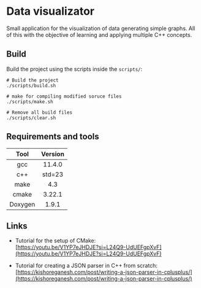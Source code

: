 # Data visualizator

Small application for the visualization of data generating simple graphs. All of this with the objective of learning and applying multiple C++ concepts.

## Build

Build the project using the scripts inside the `scripts/`:

```console
# Build the project
./scripts/build.sh

# make for compiling modified soruce files
./scripts/make.sh

# Remove all build files
./scripts/clear.sh
```

## Requirements and tools

|    Tool    |   Version   |
|:----------:|:-----------:|
| gcc        | 11.4.0      |
| c++        | std=23      |
| make       | 4.3         |
| cmake      | 3.22.1      |
| Doxygen    | 1.9.1       |

## Links

* Tutorial for the setup of CMake:  
[https://youtu.be/V1YP7eJHDJE?si=L24Q9-UdUEFgpXvF](https://youtu.be/V1YP7eJHDJE?si=L24Q9-UdUEFgpXvF)

* Tutorial for creating a JSON parser in C++ from scratch:
[https://kishoreganesh.com/post/writing-a-json-parser-in-cplusplus/](https://kishoreganesh.com/post/writing-a-json-parser-in-cplusplus/)
